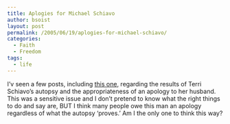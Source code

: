 ```yaml
---
title: Aplogies for Michael Schiavo
author: bsoist
layout: post
permalink: /2005/06/19/aplogies-for-michael-schiavo/
categories:
  - Faith
  - Freedom
tags:
  - life
---
```

I&#8217;v seen a few posts, including [this one][1], regarding the results of Terri Schiavo&#8217;s autopsy and the appropriateness of an apology to her husband. This was a sensitive issue and I don&#8217;t pretend to know what the right things to do and say are, BUT I think many people owe this man an apology regardless of what the autopsy &#8216;proves.&#8217; Am I the only one to think this way?

 [1]: http://alesrarus.funkydung.com/arc20050601.html#BlogID1895
